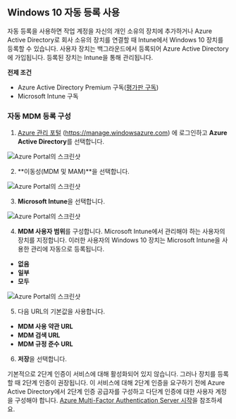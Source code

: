 <a id="enable-windows-10-automatic-enrollment" class="xliff"></a>
## Windows 10 자동 등록 사용

자동 등록을 사용하면 작업 계정을 자신의 개인 소유의 장치에 추가하거나 Azure Active Directory로 회사 소유의 장치를 연결할 때 Intune에서 Windows 10 장치를 등록할 수 있습니다. 사용자 장치는 백그라운드에서 등록되어 Azure Active Directory에 가입됩니다. 등록된 장치는 Intune을 통해 관리됩니다.

**전제 조건**
- Azure Active Directory Premium 구독([평가판 구독](http://go.microsoft.com/fwlink/?LinkID=816845))
- Microsoft Intune 구독


<a id="configure-automatic-mdm-enrollment" class="xliff"></a>
### 자동 MDM 등록 구성

1. [Azure 관리 포털](https://portal.azure.com) (https://manage.windowsazure.com) 에 로그인하고 **Azure Active Directory**를 선택합니다.

  ![Azure Portal의 스크린샷](../media/auto-enroll-azure-main.png)

2. **이동성(MDM 및 MAM)**을 선택합니다.

  ![Azure Portal의 스크린샷](../media/auto-enroll-mdm.png)

3. **Microsoft Intune**을 선택합니다.

  ![Azure Portal의 스크린샷](../media/auto-enroll-intune.png)

4. **MDM 사용자 범위**를 구성합니다. Microsoft Intune에서 관리해야 하는 사용자의 장치를 지정합니다. 이러한 사용자의 Windows 10 장치는 Microsoft Intune을 사용한 관리에 자동으로 등록됩니다.

  - **없음**
  - **일부**
  - **모두**

 ![Azure Portal의 스크린샷](../media/auto-enroll-scope.png)

5. 다음 URL의 기본값을 사용합니다.
  - **MDM 사용 약관 URL**
  - **MDM 검색 URL**
  - **MDM 규정 준수 URL**

6. **저장**을 선택합니다.

기본적으로 2단계 인증이 서비스에 대해 활성화되어 있지 않습니다. 그러나 장치를 등록할 때 2단계 인증이 권장됩니다. 이 서비스에 대해 2단계 인증을 요구하기 전에 Azure Active Directory에서 2단계 인증 공급자를 구성하고 다단계 인증에 대한 사용자 계정을 구성해야 합니다. [Azure Multi-Factor Authentication Server 시작](https://docs.microsoft.com/azure/multi-factor-authentication/multi-factor-authentication-get-started-cloud)을 참조하세요.
